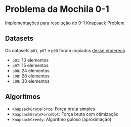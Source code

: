 # Problema da Mochila 0-1

Implementações para resolução do 0-1 Knapsack Problem.

## Datasets

Os datasets `p01`, `p07` e `p08` foram copiados [desse endereço](https://people.sc.fsu.edu/~jburkardt/datasets/knapsack_01/knapsack_01.html).

- `p01`: 10 elementos
- `p07`: 15 elementos
- `p08`: 24 elementos
- `c08`: 28 elementos
- `c09`: 30 elementos

## Algoritmos

- `KnapsackBruteForce`: Força bruta simples
- `KnapsackBruteForceOpt`: Força bruta com otimização
- `KnapsackGreedy`: Algorítmo guloso (aproximação)